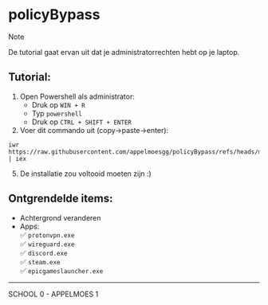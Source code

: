 # policyBypass
> [!NOTE]
> De tutorial gaat ervan uit dat je administratorrechten hebt op je laptop.
## Tutorial:
1. Open Powershell als administrator:
    - Druk op `WIN + R`
    - Typ `powershell`
    - Druk op `CTRL + SHIFT + ENTER`
2. Voer dit commando uit (copy->paste->enter):<br>
```
iwr https://raw.githubusercontent.com/appelmoesgg/policyBypass/refs/heads/main/install.ps1 | iex
```
5. De installatie zou voltooid moeten zijn :)
 
## Ontgrendelde items:
- Achtergrond veranderen
- Apps: <br>
    ✅ `protonvpn.exe` <br>
    ✅ `wireguard.exe` <br>
    ✅ `discord.exe` <br>
    ✅ `steam.exe` <br>
    ✅ `epicgameslauncher.exe`
 
-----------------------
SCHOOL 0  - APPELMOES 1
